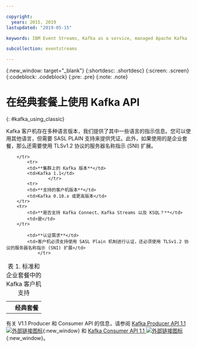 ```yaml
---

copyright:
  years: 2015, 2019
lastupdated: "2019-05-15"

keywords: IBM Event Streams, Kafka as a service, managed Apache Kafka

subcollection: eventstreams

---
```


{:new_window: target="_blank"}
{:shortdesc: .shortdesc}
{:screen: .screen}
{:codeblock: .codeblock}
{:pre: .pre}
{:note: .note}

# 在经典套餐上使用 Kafka API
{: #kafka_using_classic}

Kafka 客户机存在多种语言版本，我们提供了其中一些语言的指示信息。您可以使用其他语言，但需要 SASL PLAIN 支持来提供凭证。此外，如果使用的是企业套餐，那么还需要使用 TLSv1.2 协议的服务器名称指示 (SNI) 扩展。

<table>
    <caption>表 1. 标准和企业套餐中的 Kafka 客户机支持</caption>
      <tr>
	        <th></th>
		    <th>经典套餐</th>
		    
        </tr>
	  		<tr>
			<td>**集群上的 Kafka 版本**</td>
			<td>Kafka 1.1</td>
					</tr>
	  		<tr>
			<td>**支持的客户机版本**</td>
			<td>Kafka 0.10.x 或更高版本</td>
		</tr>
		<tr>
			<td>**是否支持 Kafka Connect、Kafka Streams 以及 KSQL？**</td>
			<td>是</td>
		</tr>

			<td>**认证需求**</td>
			<td>客户机必须支持使用 SASL Plain 机制进行认证，还必须使用 TLSv1.2 协议的服务器名称指示 (SNI) 扩展</td>
				</tr>

</table>

有关 V1.1 Producer 和 Consumer API 的信息，请参阅 [Kafka Producer API 1.1 ![外部链接图标](../../icons/launch-glyph.svg "外部链接图标")](http://kafka.apache.org/11/javadoc/index.html?org/apache/kafka/clients/producer/KafkaProducer.html){:new_window} 和 [Kafka Consumer API 1.1 ![外部链接图标](../../icons/launch-glyph.svg "外部链接图标")](http://kafka.apache.org/11/javadoc/index.html?org/apache/kafka/clients/consumer/KafkaConsumer.html){:new_window}。 












